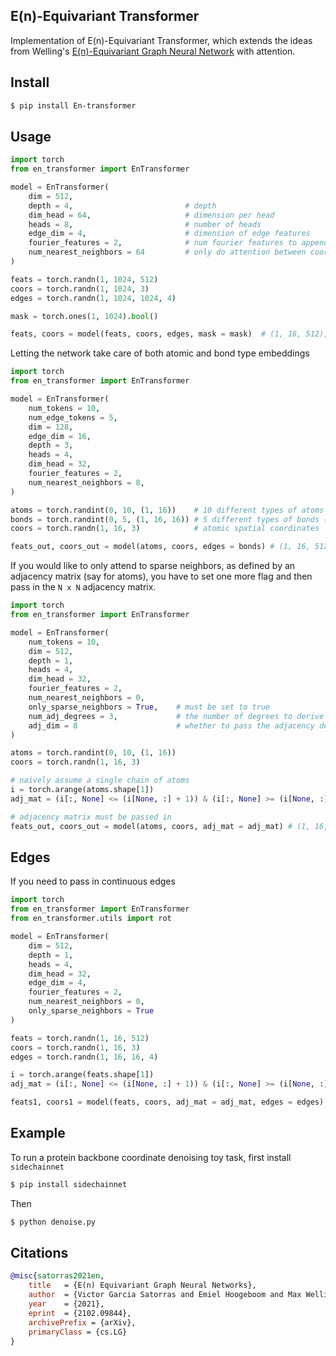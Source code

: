 ## E(n)-Equivariant Transformer

Implementation of E(n)-Equivariant Transformer, which extends the ideas from Welling's <a href="https://github.com/lucidrains/egnn-pytorch">E(n)-Equivariant Graph Neural Network</a> with attention.

## Install

```bash
$ pip install En-transformer
```

## Usage

```python
import torch
from en_transformer import EnTransformer

model = EnTransformer(
    dim = 512,
    depth = 4,                         # depth
    dim_head = 64,                     # dimension per head
    heads = 8,                         # number of heads
    edge_dim = 4,                      # dimension of edge features
    fourier_features = 2,              # num fourier features to append to relative distance which goes into the edge MLP
    num_nearest_neighbors = 64         # only do attention between coordinates N nearest neighbors - set to 0 to turn off
)

feats = torch.randn(1, 1024, 512)
coors = torch.randn(1, 1024, 3)
edges = torch.randn(1, 1024, 1024, 4)

mask = torch.ones(1, 1024).bool()

feats, coors = model(feats, coors, edges, mask = mask)  # (1, 16, 512), (1, 16, 3)
```

Letting the network take care of both atomic and bond type embeddings

```python
import torch
from en_transformer import EnTransformer

model = EnTransformer(
    num_tokens = 10,
    num_edge_tokens = 5,
    dim = 128,
    edge_dim = 16,
    depth = 3,
    heads = 4,
    dim_head = 32,
    fourier_features = 2,
    num_nearest_neighbors = 8,
)

atoms = torch.randint(0, 10, (1, 16))    # 10 different types of atoms
bonds = torch.randint(0, 5, (1, 16, 16)) # 5 different types of bonds (n x n)
coors = torch.randn(1, 16, 3)            # atomic spatial coordinates

feats_out, coors_out = model(atoms, coors, edges = bonds) # (1, 16, 512), (1, 16, 3)
```

If you would like to only attend to sparse neighbors, as defined by an adjacency matrix (say for atoms), you have to set one more flag and then pass in the `N x N` adjacency matrix.

```python
import torch
from en_transformer import EnTransformer

model = EnTransformer(
    num_tokens = 10,
    dim = 512,
    depth = 1,
    heads = 4,
    dim_head = 32,
    fourier_features = 2,
    num_nearest_neighbors = 0,
    only_sparse_neighbors = True,    # must be set to true
    num_adj_degrees = 3,             # the number of degrees to derive from 1st degree neighbors passed in
    adj_dim = 8                      # whether to pass the adjacency degree information as an edge embedding
)

atoms = torch.randint(0, 10, (1, 16))
coors = torch.randn(1, 16, 3)

# naively assume a single chain of atoms
i = torch.arange(atoms.shape[1])
adj_mat = (i[:, None] <= (i[None, :] + 1)) & (i[:, None] >= (i[None, :] - 1))

# adjacency matrix must be passed in
feats_out, coors_out = model(atoms, coors, adj_mat = adj_mat) # (1, 16, 512), (1, 16, 3)
```

## Edges

If you need to pass in continuous edges

```python
import torch
from en_transformer import EnTransformer
from en_transformer.utils import rot

model = EnTransformer(
    dim = 512,
    depth = 1,
    heads = 4,
    dim_head = 32,
    edge_dim = 4,
    fourier_features = 2,
    num_nearest_neighbors = 0,
    only_sparse_neighbors = True
)

feats = torch.randn(1, 16, 512)
coors = torch.randn(1, 16, 3)
edges = torch.randn(1, 16, 16, 4)

i = torch.arange(feats.shape[1])
adj_mat = (i[:, None] <= (i[None, :] + 1)) & (i[:, None] >= (i[None, :] - 1))

feats1, coors1 = model(feats, coors, adj_mat = adj_mat, edges = edges)
```

## Example

To run a protein backbone coordinate denoising toy task, first install `sidechainnet`

```bash
$ pip install sidechainnet
```

Then

```bash
$ python denoise.py
```

## Citations

```bibtex
@misc{satorras2021en,
    title 	= {E(n) Equivariant Graph Neural Networks}, 
    author 	= {Victor Garcia Satorras and Emiel Hoogeboom and Max Welling},
    year 	= {2021},
    eprint 	= {2102.09844},
    archivePrefix = {arXiv},
    primaryClass = {cs.LG}
}
```

